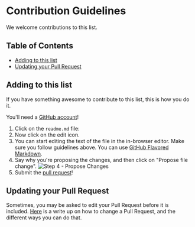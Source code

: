 # Contribution Guidelines

We welcome contributions to this list. 

## Table of Contents

- [Adding to this list](#adding-to-this-list)
- [Updating your Pull Request](#updating-your-pull-request)

## Adding to this list

If you have something awesome to contribute to this list, this is how you do it.

You'll need a [GitHub account](https://github.com/join)!

1. Click on the `readme.md` file: 
2. Now click on the edit icon. 
3. You can start editing the text of the file in the in-browser editor. Make sure you follow guidelines above. You can use [GitHub Flavored Markdown](https://help.github.com/articles/github-flavored-markdown/). 
4. Say why you're proposing the changes, and then click on "Propose file change". ![Step 4 - Propose Changes](https://cloud.githubusercontent.com/assets/170270/9402937/7dd0652a-480c-11e5-9138-bd14244593d5.png)
6. Submit the [pull request](https://help.github.com/articles/using-pull-requests/)!

## Updating your Pull Request

Sometimes, you may be asked to edit your Pull Request before it is included. [Here](https://github.com/RichardLitt/docs/blob/master/amending-a-commit-guide.md) is a write up on how to change a Pull Request, and the different ways you can do that.

